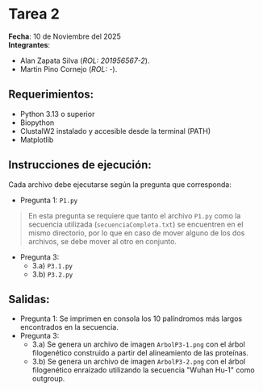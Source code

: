 # Tarea 2
**Fecha**: 10 de Noviembre del 2025  
**Integrantes**:
- Alan Zapata Silva (*ROL: 201956567-2*).
- Martin Pino Cornejo (*ROL: -*).

## Requerimientos:
- Python 3.13 o superior
- Biopython
- ClustalW2 instalado y accesible desde la terminal (PATH)
- Matplotlib

## Instrucciones de ejecución:
Cada archivo debe ejecutarse según la pregunta que corresponda:

- Pregunta 1: `P1.py`
> En esta pregunta se requiere que tanto el archivo `P1.py` como la secuencia utilizada (`secuenciaCompleta.txt`) se encuentren en el mismo directorio, por lo que en caso de mover alguno de los dos archivos, se debe mover al otro en conjunto.
- Pregunta 3:
  - 3.a) `P3.1.py`
  - 3.b) `P3.2.py`

## Salidas:
- Pregunta 1: Se imprimen en consola los 10 palíndromos más largos encontrados en la secuencia.
- Pregunta 3:
  - 3.a) Se genera un archivo de imagen `ArbolP3-1.png` con el árbol filogenético construido a partir del alineamiento de las proteínas.
  - 3.b) Se genera un archivo de imagen `ArbolP3-2.png` con el árbol filogenético enraizado utilizando la secuencia "Wuhan Hu-1" como outgroup.